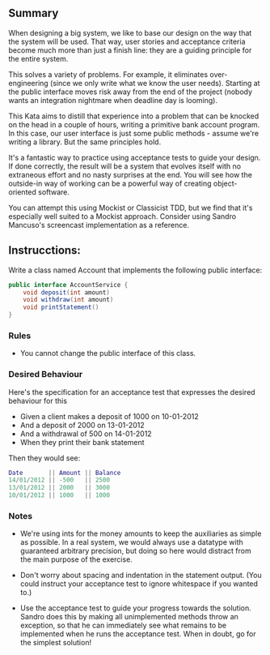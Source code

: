 ## Summary

When designing a big system, we like to base our design on the way that the system will be used. That way, user stories and acceptance criteria become much more than just a finish line: they are a guiding principle for the entire system.

This solves a variety of problems. For example, it eliminates over-engineering (since we only write what we know the user needs). Starting at the public interface moves risk away from the end of the project (nobody wants an integration nightmare when deadline day is looming).

This Kata aims to distill that experience into a problem that can be knocked on the head in a couple of hours, writing a primitive bank account program. In this case, our user interface is just some public methods - assume we're writing a library. But the same principles hold.

It's a fantastic way to practice using acceptance tests to guide your design. If done correctly, the result will be a system that evolves itself with no extraneous effort and no nasty surprises at the end. You will see how the outside-in way of working can be a powerful way of creating object-oriented software.

You can attempt this using Mockist or Classicist TDD, but we find that it's especially well suited to a Mockist approach. Consider using Sandro Mancuso's screencast implementation as a reference.

## Instrucctions:

Write a class named Account that implements the following public interface:

```c#
public interface AccountService {
    void deposit(int amount) 
    void withdraw(int amount) 
    void printStatement()
}
```
### Rules
* You cannot change the public interface of this class.

### Desired Behaviour
Here's the specification for an acceptance test that expresses the desired behaviour for this

* Given a client makes a deposit of 1000 on 10-01-2012
* And a deposit of 2000 on 13-01-2012
* And a withdrawal of 500 on 14-01-2012
* When they print their bank statement

Then they would see:
```m
Date       || Amount || Balance
14/01/2012 || -500   || 2500
13/01/2012 || 2000   || 3000
10/01/2012 || 1000   || 1000
```

### Notes

* We're using ints for the money amounts to keep the auxiliaries as simple as possible. In a real system, we would always use a datatype with guaranteed arbitrary precision, but doing so here would distract from the main purpose of the exercise.

* Don't worry about spacing and indentation in the statement output. (You could instruct your acceptance test to ignore whitespace if you wanted to.)

* Use the acceptance test to guide your progress towards the solution. Sandro does this by making all unimplemented methods throw an exception, so that he can immediately see what remains to be implemented when he runs the acceptance test.
When in doubt, go for the simplest solution!